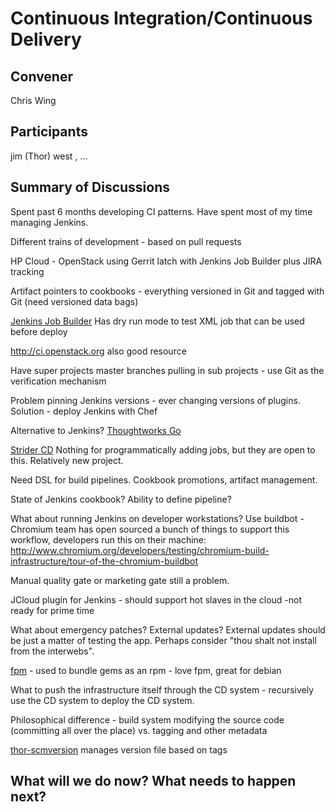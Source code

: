 Continuous Integration/Continuous Delivery
==========================================

## Convener

Chris Wing

## Participants
jim (Thor) west
, ...

## Summary of Discussions

Spent past 6 months developing CI patterns.  Have spent most of my time managing Jenkins.

Different trains of development - based on pull requests

HP Cloud - OpenStack using Gerrit latch with Jenkins Job Builder plus JIRA tracking

Artifact pointers to cookbooks - everything versioned in Git and tagged with Git (need versioned data bags)

[Jenkins Job Builder](http://ci.openstack.org/jenkins-job-builder/)
Has dry run mode to test XML job that can be used before deploy

http://ci.openstack.org also good resource

Have super projects master branches pulling in sub projects - use Git as the verification mechanism

Problem pinning Jenkins versions - ever changing versions of plugins.  Solution - deploy Jenkins with Chef

Alternative to Jenkins?  [Thoughtworks Go](http://www.thoughtworks.com/products/go-continuous-delivery)

[Strider CD](https://github.com/Strider-CD) Nothing for programmatically adding jobs, but they are open to this.  Relatively new project.

Need DSL for build pipelines.  Cookbook promotions, artifact management.

State of Jenkins cookbook?  Ability to define pipeline?

What about running Jenkins on developer workstations?  Use buildbot - Chromium team has open sourced a bunch of things to support this workflow, developers run this on their machine: http://www.chromium.org/developers/testing/chromium-build-infrastructure/tour-of-the-chromium-buildbot

Manual quality gate or marketing gate still a problem.

JCloud plugin for Jenkins - should support hot slaves in the cloud -not ready for prime time

What about emergency patches?  External updates?  External updates should be just a matter of testing the app.  Perhaps consider "thou shalt not install from the interwebs".

[fpm](https://github.com/jordansissel/fpm) - used to bundle gems as an rpm - love fpm, great for debian

What to push the infrastructure itself through the CD system - recursively use the CD system to deploy the CD system.

Philosophical difference - build system modifying the source code (committing all over the place) vs. tagging and other metadata

[thor-scmversion](https://github.com/RiotGames/thor-scmversion) manages version file based on tags

## What will we do now?  What needs to happen next?